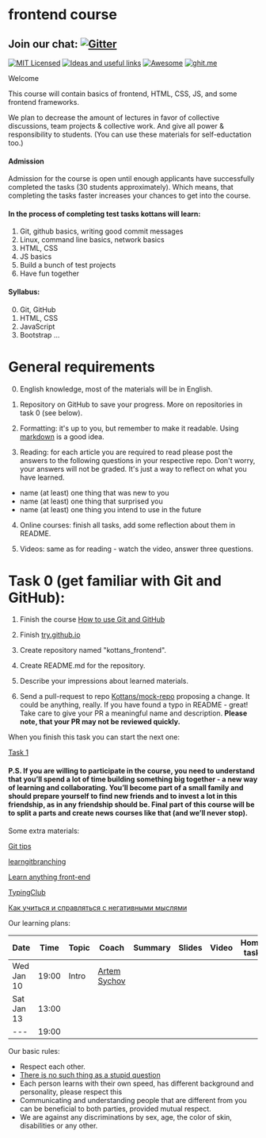 # frontend course

## Join our chat: [![Gitter](https://badges.gitter.im/Kottans/frontend.svg)](https://gitter.im/Kottans/frontend?utm_source=badge&utm_medium=badge&utm_campaign=pr-badge)

[![MIT Licensed](https://img.shields.io/badge/license-MIT-blue.svg)](https://github.com/Kottans/web/blob/master/LICENSE.md)
[![Ideas and useful links](https://img.shields.io/badge/google--doc-ideas-ff69b4.svg)](https://docs.google.com/spreadsheets/d/1bZJhYjK3VHOS2HmQb2Fs4aHfEBt8mp1F09j9nEEDaqE/edit#gid=818017811)
[![Awesome](https://cdn.rawgit.com/sindresorhus/awesome/d7305f38d29fed78fa85652e3a63e154dd8e8829/media/badge.svg)](https://github.com/sindresorhus/awesome#front-end-development)
[![ghit.me](https://ghit.me/badge.svg?repo=Kottans/frontend)](https://ghit.me/repo/Kottans/frontend)


Welcome

This course will contain basics of frontend, HTML, CSS, JS, and some frontend frameworks.

We plan to decrease the amount of lectures in favor of collective discussions, team projects & collective work.
And give all power & responsibility to students.
(You can use these materials for self-eductation too.)

#### Admission

Admission for the course is open until enough applicants have successfully completed the tasks (30 students approximately). Which means, that completing the tasks faster increases your chances to get into the course.

#### In the process of completing test tasks kottans will learn:

1. Git, github basics, writing good commit messages
2. Linux, command line basics, network basics
3. HTML, CSS
4. JS basics
5. Build a bunch of test projects
6. Have fun together

#### Syllabus:

0. Git, GitHub
1. HTML, CSS
2. JavaScript
3. Bootstrap
...
<!-- TODO finish it up  -->

# General requirements

0. English knowledge, most of the materials will be in English.

1. Repository on GitHub to save your progress. More on repositories in task 0 (see below).

2. Formatting: it's up to you, but remember to make it readable. Using [markdown](https://help.github.com/categories/writing-on-github/) is a good idea.

3. Reading: for each article you are required to read please post the answers to the following questions in your respective repo.  Don't worry, your answers will not be graded. It's just a way to reflect on what you have learned.
  - name (at least) one thing that was new to you
  - name (at least) one thing that surprised you
  - name (at least) one thing you intend to use in the future

4. Online courses: finish all tasks, add some reflection about them in README.

5. Videos: same as for reading - watch the video, answer three questions.


# Task 0 (get familiar with Git and GitHub):

1. Finish the course [How to use Git and GitHub](https://www.udacity.com/course/how-to-use-git-and-github--ud775)

2. Finish [try.github.io](https://try.github.io/levels/1/challenges/1)

3. Create repository named "kottans_frontend".

4. Create README.md for the repository.

5. Describe your impressions about learned materials.

6. Send a pull-request to repo [Kottans/mock-repo](https://github.com/Kottans/mock-repo) proposing a change. It could be anything, really. If you have found a typo in README - great! Take care to give your PR a meaningful name and description.
**Please note, that your PR may not be reviewed quickly.**

When you finish this task you can start the next one:

[Task 1](test01.md)

#### P.S. If you are willing to participate in the course, you need to understand that you’ll spend a lot of time building something big together - a new way of learning and collaborating. You’ll become part of a small family and should prepare yourself to find new friends and to invest a lot in this friendship, as in any friendship should be. Final part of this course will be to split a parts and create news courses like that (and we’ll never stop).

Some extra materials:

[Git tips](http://sixrevisions.com/web-development/git-tips/)

[learngitbranching](http://learngitbranching.js.org)

[Learn anything front-end](https://learn-anything.xyz/web-development/front-end)

[TypingClub](https://www.typingclub.com/)

[Как учиться и справляться с негативными мыслями](https://hexletguides.github.io/learning/)

Our learning plans:

Date       | Time  | Topic   | Coach   | Summary | Slides | Video | Home task
-----------|-------|---------|---------|---------|--------|-------|----------
Wed Jan 10 | 19:00 | Intro   | [Artem Sychov](https://github.com/suchov)| | | |
Sat Jan 13 | 13:00 | | | | | |
--- | 19:00 | | | | | |

Our basic rules:
* Respect each other.
* [There is no such thing as a stupid question](https://en.wikipedia.org/wiki/No_such_thing_as_a_stupid_question)
* Each person learns with their own speed, has different background and personality, please respect this 
* Communicating and understanding people that are different from you can be beneficial to both parties, provided mutual respect.
* We are against any discriminations by sex, age, the color of skin, disabilities or any other.
